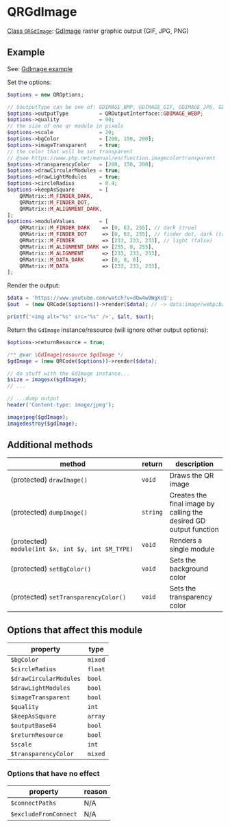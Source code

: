 # QRGdImage

[Class `QRGdImage`](https://github.com/chillerlan/php-qrcode/blob/v5.0.x/src/Output/QRGdImage.php): [GdImage](https://www.php.net/manual/book.image) raster graphic output (GIF, JPG, PNG)


## Example

See: [GdImage example](https://github.com/chillerlan/php-qrcode/blob/v5.0.x/examples/image.php)

Set the options:
```php
$options = new QROptions;

// $outputType can be one of: GDIMAGE_BMP, GDIMAGE_GIF, GDIMAGE_JPG, GDIMAGE_PNG, GDIMAGE_WEBP
$options->outputType          = QROutputInterface::GDIMAGE_WEBP;
$options->quality             = 90;
// the size of one qr module in pixels
$options->scale               = 20;
$options->bgColor             = [200, 150, 200];
$options->imageTransparent    = true;
// the color that will be set transparent
// @see https://www.php.net/manual/en/function.imagecolortransparent
$options->transparencyColor   = [200, 150, 200];
$options->drawCircularModules = true;
$options->drawLightModules    = true;
$options->circleRadius        = 0.4;
$options->keepAsSquare        = [
	QRMatrix::M_FINDER_DARK,
	QRMatrix::M_FINDER_DOT,
	QRMatrix::M_ALIGNMENT_DARK,
];
$options->moduleValues        = [
	QRMatrix::M_FINDER_DARK    => [0, 63, 255], // dark (true)
	QRMatrix::M_FINDER_DOT     => [0, 63, 255], // finder dot, dark (true)
	QRMatrix::M_FINDER         => [233, 233, 233], // light (false)
	QRMatrix::M_ALIGNMENT_DARK => [255, 0, 255],
	QRMatrix::M_ALIGNMENT      => [233, 233, 233],
	QRMatrix::M_DATA_DARK      => [0, 0, 0],
	QRMatrix::M_DATA           => [233, 233, 233],
];
```

Render the output:

```php
$data = 'https://www.youtube.com/watch?v=dQw4w9WgXcQ';
$out  = (new QRCode($options))->render($data); // -> data:image/webp;base64,...

printf('<img alt="%s" src="%s" />', $alt, $out);
```


Return the `GdImage` instance/resource (will ignore other output options):

```php
$options->returnResource = true;

/** @var \GdImage|resource $gdImage */
$gdImage = (new QRCode($options))->render($data);

// do stuff with the GdImage instance...
$size = imagesx($gdImage);
// ...

// ...dump output
header('Content-type: image/jpeg');

imagejpeg($gdImage);
imagedestroy($gdImage);
```


## Additional methods

| method                                            | return   | description                                                       |
|---------------------------------------------------|----------|-------------------------------------------------------------------|
| (protected) `drawImage()`                         | `void`   | Draws the QR image                                                |
| (protected) `dumpImage()`                         | `string` | Creates the final image by calling the desired GD output function |
| (protected) `module(int $x, int $y, int $M_TYPE)` | `void`   | Renders a single module                                           |
| (protected) `setBgColor()`                        | `void`   | Sets the background color                                         |
| (protected) `setTransparencyColor()`              | `void`   | Sets the transparency color                                       |


## Options that affect this module

| property               | type           |
|------------------------|----------------|
| `$bgColor`             | `mixed`        |
| `$circleRadius`        | `float`        |
| `$drawCircularModules` | `bool`         |
| `$drawLightModules`    | `bool`         |
| `$imageTransparent`    | `bool`         |
| `$quality`             | `int`          |
| `$keepAsSquare`        | `array`        |
| `$outputBase64`        | `bool`         |
| `$returnResource`      | `bool`         |
| `$scale`               | `int`          |
| `$transparencyColor`   | `mixed`        |


### Options that have no effect

| property              | reason |
|-----------------------|--------|
| `$connectPaths`       | N/A    |
| `$excludeFromConnect` | N/A    |
